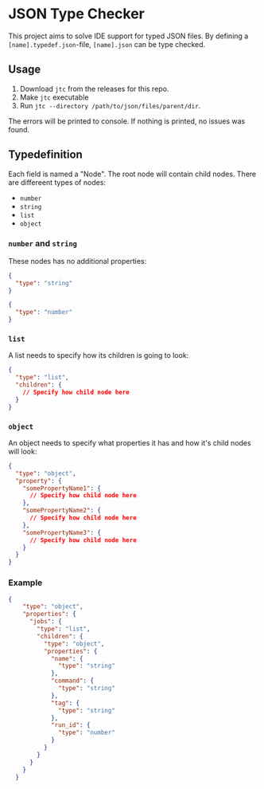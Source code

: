 # JSON Type Checker

This project aims to solve IDE support for typed JSON files. By defining a `[name].typedef.json`-file, `[name].json` can be type checked.

## Usage

1. Download `jtc` from the releases for this repo.
2. Make `jtc` executable
3. Run `jtc --directory /path/to/json/files/parent/dir`.

The errors will be printed to console. If nothing is printed, no issues was found.

## Typedefinition

Each field is named a "Node". The root node will contain child nodes. There are differeent types of nodes:
- `number`
- `string`
- `list`
- `object`

### `number` and `string`

These nodes has no additional properties: 

```json
{
  "type": "string"
}
```

```json
{
  "type": "number"
}
```

### `list`

A list needs to specify how its children is going to look:


```json
{
  "type": "list",
  "children": {
    // Specify how child node here
  }
}
```

### `object`

An object needs to specify what properties it has and how it's child nodes will look:


```json
{
  "type": "object",
  "property": {
    "somePropertyName1": {
      // Specify how child node here
    },
    "somePropertyName2": {
      // Specify how child node here
    },
    "somePropertyName3": {
      // Specify how child node here
    }
  }
}
```

### Example
```json
{
    "type": "object",
    "properties": {
      "jobs": {
        "type": "list",
        "children": {
          "type": "object",
          "properties": {
            "name": {
              "type": "string"
            },
            "command": {
              "type": "string"
            },
            "tag": {
              "type": "string"
            },
            "run_id": {
              "type": "number"
            }
          }
        }
      }
    }
  }
```
